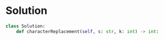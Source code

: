 # Solution
```python
class Solution:
    def characterReplacement(self, s: str, k: int) -> int:

        


```